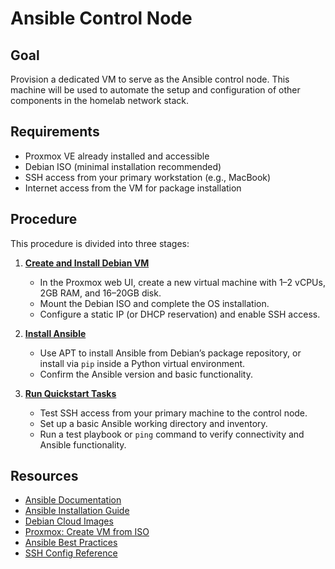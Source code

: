 # Ansible Control Node

## Goal

Provision a dedicated VM to serve as the Ansible control node. This machine will be used to automate the setup and
configuration of other components in the homelab network stack.

## Requirements

- Proxmox VE already installed and accessible
- Debian ISO (minimal installation recommended)
- SSH access from your primary workstation (e.g., MacBook)
- Internet access from the VM for package installation

## Procedure

This procedure is divided into three stages:

1. [**Create and Install Debian VM**](01_create-debian-vm.md)  
   - In the Proxmox web UI, create a new virtual machine with 1–2 vCPUs, 2GB RAM, and 16–20GB disk.  
   - Mount the Debian ISO and complete the OS installation.  
   - Configure a static IP (or DHCP reservation) and enable SSH access.  

2. [**Install Ansible**](02_install-ansible.md)  
   - Use APT to install Ansible from Debian’s package repository, or install via `pip` inside a Python virtual
environment.  
   - Confirm the Ansible version and basic functionality.  

3. [**Run Quickstart Tasks**](03_ansible-quickstart.md)  
   - Test SSH access from your primary machine to the control node.  
   - Set up a basic Ansible working directory and inventory.  
   - Run a test playbook or `ping` command to verify connectivity and Ansible functionality.  

## Resources

- [Ansible Documentation](https://docs.ansible.com/)
- [Ansible Installation Guide](https://docs.ansible.com/ansible/latest/installation_guide/intro_installation.html)
- [Debian Cloud Images](https://cloud.debian.org/images/cloud/)
- [Proxmox: Create VM from ISO](https://pve.proxmox.com/wiki/VM_Templates_and_Cloning)
- [Ansible Best Practices](https://docs.ansible.com/ansible/latest/user_guide/playbooks_best_practices.html)
- [SSH Config Reference](https://man7.org/linux/man-pages/man5/ssh_config.5.html)

